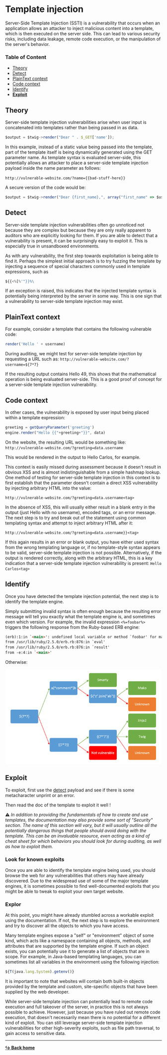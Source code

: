 # Template injection

Server-Side Template Injection (SSTI) is a vulnerability that occurs when an application allows an attacker to inject malicious content into a template, which is then executed on the server side. This can lead to various security risks, including data leakage, remote code execution, or the manipulation of the server's behavior.

### Table of Content

- [Theory](#theory)
- [Detect](#detect)
- [PlainText context](#plaintext-context)
- [Code context](#code-context)
- [Identify](#identify)
- **[Exploit](#exploit)**

## Theory

Server-side template injection vulnerabilities arise when user input is concatenated into templates rather than being passed in as data.

```js
$output = $twig->render("Dear " . $_GET['name']);
```

In this example, instead of a static value being passed into the template, part of the template itself is being dynamically generated using the GET parameter name. As template syntax is evaluated server-side, this potentially allows an attacker to place a server-side template injection payload inside the name parameter as follows:

`http://vulnerable-website.com/?name={{bad-stuff-here}}`

A secure version of the code would be: 

```js
$output = $twig->render("Dear {first_name},", array("first_name" => $user.first_name) );
```

## Detect

Server-side template injection vulnerabilities often go unnoticed not because they are complex but because they are only really apparent to auditors who are explicitly looking for them. If you are able to detect that a vulnerability is present, it can be surprisingly easy to exploit it. This is especially true in unsandboxed environments.

As with any vulnerability, the first step towards exploitation is being able to find it. Perhaps the simplest initial approach is to try fuzzing the template by injecting a sequence of special characters commonly used in template expressions, such as

```js
${{<%[%'"}}%\
```
If an exception is raised, this indicates that the injected template syntax is potentially being interpreted by the server in some way. This is one sign that a vulnerability to server-side template injection may exist.

## PlainText context

For example, consider a template that contains the following vulnerable code:

```js
render('Hello ' + username)
```

During auditing, we might test for server-side template injection by requesting a URL such as: `http://vulnerable-website.com/?username=${7*7}`

If the resulting output contains Hello 49, this shows that the mathematical operation is being evaluated server-side. This is a good proof of concept for a server-side template injection vulnerability.

## Code context

In other cases, the vulnerability is exposed by user input being placed within a template expression:

```js
greeting = getQueryParameter('greeting')
engine.render("Hello {{"+greeting+"}}", data)
```

On the website, the resulting URL would be something like: `http://vulnerable-website.com/?greeting=data.username`

This would be rendered in the output to Hello Carlos, for example.

This context is easily missed during assessment because it doesn't result in obvious XSS and is almost indistinguishable from a simple hashmap lookup. One method of testing for server-side template injection in this context is to first establish that the parameter doesn't contain a direct XSS vulnerability by injecting arbitrary HTML into the value:

```
http://vulnerable-website.com/?greeting=data.username<tag>
```

In the absence of XSS, this will usually either result in a blank entry in the output (just Hello with no username), encoded tags, or an error message. The next step is to try and break out of the statement using common templating syntax and attempt to inject arbitrary HTML after it:

```
http://vulnerable-website.com/?greeting=data.username}}<tag>
```

If this again results in an error or blank output, you have either used syntax from the wrong templating language or, if no template-style syntax appears to be valid, server-side template injection is not possible. Alternatively, if the output is rendered correctly, along with the arbitrary HTML, this is a key indication that a server-side template injection vulnerability is present: `Hello Carlos<tag>`

## Identify

Once you have detected the template injection potential, the next step is to identify the template engine.

Simply submitting invalid syntax is often enough because the resulting error message will tell you exactly what the template engine is, and sometimes even which version. For example, the invalid expression `<%=foobar%>` triggers the following response from the Ruby-based ERB engine:

```html
(erb):1:in `<main>': undefined local variable or method `foobar' for main:Object (NameError)
from /usr/lib/ruby/2.5.0/erb.rb:876:in `eval'
from /usr/lib/ruby/2.5.0/erb.rb:876:in `result'
from -e:4:in `<main>'
```

Otherwise: 

![template decision tree](/web/img/template-decision-tree.png)

## Exploit

To exploit, first use the [detect](#detect) payload and see if there is some metacharacter unprint or an error.

Then read the doc of the template to exploit it well !

:warning: *In addition to providing the fundamentals of how to create and use templates, the documentation may also provide some sort of "Security" section. The name of this section will vary, but it will usually outline all the potentially dangerous things that people should avoid doing with the template. This can be an invaluable resource, even acting as a kind of cheat sheet for which behaviors you should look for during auditing, as well as how to exploit them.*

### Look for known exploits

Once you are able to identify the template engine being used, you should browse the web for any vulnerabilities that others may have already discovered. Due to the widespread use of some of the major template engines, it is sometimes possible to find well-documented exploits that you might be able to tweak to exploit your own target website.

### Explor

At this point, you might have already stumbled across a workable exploit using the documentation. If not, the next step is to explore the environment and try to discover all the objects to which you have access.

Many template engines expose a "self" or "environment" object of some kind, which acts like a namespace containing all objects, methods, and attributes that are supported by the template engine. If such an object exists, you can potentially use it to generate a list of objects that are in scope. For example, in Java-based templating languages, you can sometimes list all variables in the environment using the following injection:

```js
${T(java.lang.System).getenv()}
```

It is important to note that websites will contain both built-in objects provided by the template and custom, site-specific objects that have been supplied by the web developer.

While server-side template injection can potentially lead to remote code execution and full takeover of the server, in practice this is not always possible to achieve. However, just because you have ruled out remote code execution, that doesn't necessarily mean there is no potential for a different kind of exploit. You can still leverage server-side template injection vulnerabilities for other high-severity exploits, such as file path traversal, to gain access to sensitive data.

---

[**:arrow_right_hook: Back home**](/README.md)